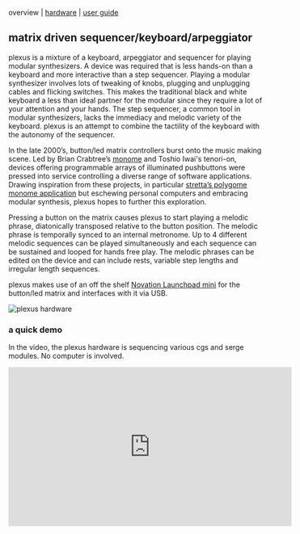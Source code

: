   overview | [hardware](hardware.md) | [user guide](userguide.md)
  
## matrix driven sequencer/keyboard/arpeggiator

plexus is a mixture of a keyboard, arpeggiator and sequencer for playing modular synthesizers.  A device was required that is less hands-on than a keyboard and more interactive than a step sequencer.  Playing a modular synthesizer involves lots of tweaking of knobs, plugging and unplugging cables and flicking switches.  This makes the traditional black and white keyboard a less than ideal partner for the modular since they require a lot of your attention and your hands.  The step sequencer, a common tool in modular synthesizers, lacks the immediacy and melodic variety of the keyboard.  plexus is an attempt to combine the tactility of the keyboard with the autonomy of the sequencer.


In the late 2000’s, button/led matrix controllers burst onto the music making scene.  Led by Brian Crabtree’s [monome](http://monome.org/) and Toshio Iwai's tenori-on, devices offering programmable arrays of illuminated pushbuttons were pressed into service controlling a diverse range of software applications.  Drawing inspiration from these projects, in particular [stretta’s polygome monome application](https://github.com/stretta/BEAP/wiki/MIDI-and-monome) but eschewing personal computers and embracing modular synthesis, plexus hopes to further this exploration.


Pressing a button on the matrix causes plexus to start playing a melodic phrase, diatonically transposed relative to the button position.  The melodic phrase is temporally synced to an internal metronome.  Up to 4 different melodic sequences can be played simultaneously and each sequence can be sustained and looped for hands free play.  The melodic phrases can be edited on the device and can include rests, variable step lengths and irregular length sequences.


plexus makes use of an off the shelf [Novation Launchpad mini](https://global.novationmusic.com/launch/launchpad-mini) for the button/led matrix and interfaces with it via USB.


![plexus hardware ](https://cloud.githubusercontent.com/assets/7449649/25432894/ae2e34f8-2ac9-11e7-8fee-1268903c134e.jpg)

### a quick demo

In the video, the plexus hardware is sequencing various cgs and serge modules.  No computer is involved.
<iframe width="560" height="315" src="https://www.youtube.com/embed/QyVMc5N7K9o" frameborder="0" allowfullscreen></iframe>

